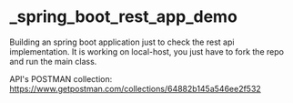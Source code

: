 # _spring_boot_rest_app_demo

Building an spring boot application just to check the rest api implementation.
It is working on local-host, you just have to fork the repo and run the main class.

API's POSTMAN collection: https://www.getpostman.com/collections/64882b145a546ee2f532
